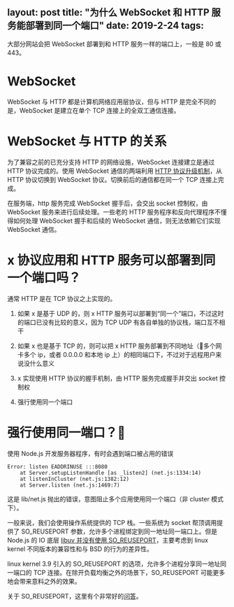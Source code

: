 layout: post
title: "为什么 WebSocket 和 HTTP 服务能部署到同一个端口"
date: 2019-2-24
tags:
---

大部分网站会把 WebSocket 部署到和 HTTP 服务一样的端口上，一般是 80 或 443。

<!--more-->
# WebSocket

WebSocket 与 HTTP 都是计算机网络应用层协议，但与 HTTP 是完全不同的是，WebSocket 是建立在单个 TCP 连接上的全双工通信连接。

# WebSocket 与 HTTP 的关系

为了兼容之前的已充分支持 HTTP 的网络设施，WebSocket 连接建立是通过 HTTP 协议完成的。使用 WebSocket 通信的两端利用 [HTTP 协议升级机制](https://developer.mozilla.org/en-US/docs/Web/HTTP/Protocol_upgrade_mechanism)，从 HTTP 协议切换到 WebSocket 协议。切换前后的通信都在同一个 TCP 连接上完成。

在服务端，http 服务完成 WebSocket 握手后，会交出 socket 控制权，由 WebSocket 服务来进行后续处理。一些老的 HTTP 服务程序和反向代理程序不懂得如何处理 WebSocket 握手和后续的 WebSocket 通信，则无法依赖它们实现 WebSocket 通信。

# x 协议应用和 HTTP 服务可以部署到同一个端口吗？

通常 HTTP 是在 TCP 协议之上实现的。

1. 如果 x 是基于 UDP 的，则 x HTTP 服务可以部署到“同一个”端口，不过这时的端口已没有比较的意义，因为 TCP UDP 有各自单独的协议栈，端口互不相干

2. 如果 x 也是基于 TCP 的，则可以把 x HTTP 服务部署到不同地址（多个网卡多个 ip，或者 0.0.0.0 和本地 ip 上）的相同端口下，不过对于远程用户来说没什么意义

3. x 实现使用 HTTP 协议的握手机制，由 HTTP 服务完成握手并交出 socket 控制权

4. 强行使用同一个端口

# 强行使用同一端口？

使用 Node.js 开发服务器程序，有时会遇到端口被占用的错误

```
Error: listen EADDRINUSE :::8080
    at Server.setupListenHandle [as _listen2] (net.js:1334:14)
    at listenInCluster (net.js:1382:12)
    at Server.listen (net.js:1469:7)
```

这是 lib/net.js 抛出的错误，意图阻止多个应用使用同一个端口（非 cluster 模式下）。

一般来说，我们会使用操作系统提供的 TCP 栈。一些系统为 socket 帮顶调用提供了 SO_REUSEPORT 参数，允许多个进程绑定到同一地址同一端口上。但是 Node.js 的 IO 底层 [libuv 并没有使用 SO_REUSEPORT](https://github.com/libuv/libuv/commit/3d2c820a4efe3954a77b539bb56e7398263069d3)，主要考虑到 linux kernel 不同版本的兼容性和与 BSD 的行为的差异性。

linux kernel 3.9 引入的 SO_REUSEPORT 的选项，允许多个进程分享同一地址同一端口的 TCP 连接。在除开负载均衡之外的场景下，SO_REUSEPORT 可能更多地会带来意料之外的效果。

关于 SO_REUSEPORT，这里有个非常好的[问答](https://stackoverflow.com/questions/14388706/socket-options-so-reuseaddr-and-so-reuseport-how-do-they-differ-do-they-mean-t)。
